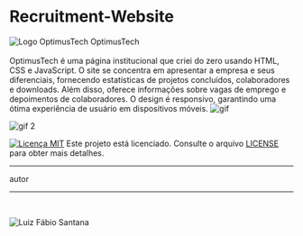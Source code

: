 # Recruitment-Website

![Logo OptimusTech](https://github.com/SantFabio/Recruitment-Website/assets/118360185/ba1ec85e-7c55-47e8-ac7a-3f8c2df857bf) OptimusTech <br>
<br>
OptimusTech é uma página institucional que criei do zero usando HTML, CSS e JavaScript. O site se concentra em apresentar a empresa e seus diferenciais, fornecendo estatísticas de projetos concluídos, colaboradores e downloads. Além disso, oferece informações sobre vagas de emprego e depoimentos de colaboradores. O design é responsivo, garantindo uma ótima experiência de usuário em dispositivos móveis.
![gif](https://github.com/SantFabio/Recruitment-Website/assets/118360185/9167d43b-821c-4184-8267-898b60970317)

![gif 2](https://github.com/SantFabio/Recruitment-Website/assets/118360185/e5e0a095-889d-41dc-b30b-4cce6417cc71)


[![Licença MIT](https://img.shields.io/badge/license-MIT-blue)](https://github.com/SantFabio/Recruitment-Website/blob/main/LICENSE) Este projeto está licenciado. Consulte o arquivo [LICENSE](https://github.com/SantFabio/Recruitment-Website/blob/main/LICENSE) para obter mais detalhes.
<hr>
autor
<hr>
<br>

![Luiz Fábio Santana](https://github.com/SantFabio/Recruitment-Website/assets/118360185/3c61be56-0448-444b-883f-b5ca49b4313b)
